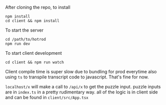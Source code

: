 After cloning the repo, to install

```
npm install
cd client && npm install
```

To start the server

```
cd /path/to/hotrod
npm run dev
```

To start client development

```
cd client && npm run watch
```

Client compile time is super slow due to bundling for prod everytime also using `ts` to transpile transcript code to javascript.
That's fine for now.

`localhost/x` will make a call to `/api/x` to get the puzzle input.
puzzle inputs are in `index.ts` in a pretty rudimentary way.
all of the logic is in client side and can be found in `client/src/App.tsx`
